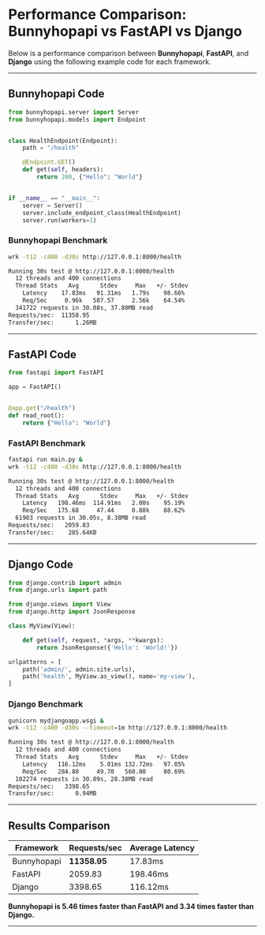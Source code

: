 # Performance Comparison: Bunnyhopapi vs FastAPI vs Django

Below is a performance comparison between **Bunnyhopapi**, **FastAPI**, and **Django** using the following example code for each framework.

---

## Bunnyhopapi Code

```python
from bunnyhopapi.server import Server
from bunnyhopapi.models import Endpoint


class HealthEndpoint(Endpoint):
    path = "/health"

    @Endpoint.GET()
    def get(self, headers):
        return 200, {"Hello": "World"}


if __name__ == "__main__":
    server = Server()
    server.include_endpoint_class(HealthEndpoint)
    server.run(workers=1)
```

### Bunnyhopapi Benchmark

```bash
wrk -t12 -c400 -d30s http://127.0.0.1:8000/health

Running 30s test @ http://127.0.0.1:8000/health
  12 threads and 400 connections
  Thread Stats   Avg      Stdev     Max   +/- Stdev
    Latency    17.83ms   91.31ms   1.79s    98.66%
    Req/Sec     0.96k   587.57     2.56k    64.54%
  341722 requests in 30.08s, 37.80MB read
Requests/sec:  11358.95
Transfer/sec:      1.26MB
```

---

## FastAPI Code

```python
from fastapi import FastAPI

app = FastAPI()


@app.get("/health")
def read_root():
    return {"Hello": "World"}
```

### FastAPI Benchmark

```bash
fastapi run main.py &
wrk -t12 -c400 -d30s http://127.0.0.1:8000/health

Running 30s test @ http://127.0.0.1:8000/health
  12 threads and 400 connections
  Thread Stats   Avg      Stdev     Max   +/- Stdev
    Latency   198.46ms  114.91ms   2.00s    95.19%
    Req/Sec   175.68     47.44     0.88k    88.62%
  61903 requests in 30.05s, 8.38MB read
Requests/sec:   2059.83
Transfer/sec:    285.64KB
```

---

## Django Code

```python
from django.contrib import admin
from django.urls import path

from django.views import View
from django.http import JsonResponse

class MyView(View):

    def get(self, request, *args, **kwargs):
        return JsonResponse({'Hello': 'World!'})

urlpatterns = [
    path('admin/', admin.site.urls),
    path('health', MyView.as_view(), name='my-view'),
]
```

### Django Benchmark

```bash
gunicorn mydjangoapp.wsgi &
wrk -t12 -c400 -d30s --timeout=1m http://127.0.0.1:8000/health

Running 30s test @ http://127.0.0.1:8000/health
  12 threads and 400 connections
  Thread Stats   Avg      Stdev     Max   +/- Stdev
    Latency   116.12ms    5.01ms 132.72ms   97.85%
    Req/Sec   284.80     49.70   560.00     80.69%
  102274 requests in 30.09s, 28.38MB read
Requests/sec:   3398.65
Transfer/sec:      0.94MB
```

---

## Results Comparison

| Framework    | Requests/sec | Average Latency  |
|--------------|--------------|-------------------|
| Bunnyhopapi  | **11358.95** | 17.83ms          |
| FastAPI      | 2059.83      | 198.46ms         |
| Django       | 3398.65      | 116.12ms         |

**Bunnyhopapi is 5.46 times faster than FastAPI and 3.34 times faster than Django.**

---

